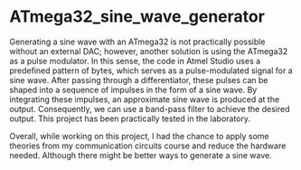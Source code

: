 # ATmega32_sine_wave_generator

Generating a sine wave with an ATmega32 is not practically possible without an external DAC; however, another solution is using the ATmega32 as a pulse modulator. In this sense, the code in Atmel Studio uses a predefined pattern of bytes, which serves as a pulse-modulated signal for a sine wave. After passing through a differentiator, these pulses can be shaped into a sequence of impulses in the form of a sine wave. By integrating these impulses, an approximate sine wave is produced at the output. Consequently, we can use a band-pass filter to achieve the desired output. This project has been practically tested in the laboratory.

Overall, while working on this project, I had the chance to apply some theories from my communication circuits course and reduce the hardware needed. Although there might be better ways to generate a sine wave.
